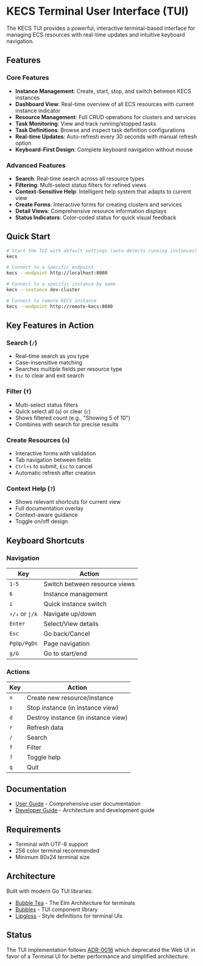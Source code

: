 # KECS Terminal User Interface (TUI)

The KECS TUI provides a powerful, interactive terminal-based interface for managing ECS resources with real-time updates and intuitive keyboard navigation.

## Features

### Core Features
- **Instance Management**: Create, start, stop, and switch between KECS instances
- **Dashboard View**: Real-time overview of all ECS resources with current instance indicator
- **Resource Management**: Full CRUD operations for clusters and services
- **Task Monitoring**: View and track running/stopped tasks
- **Task Definitions**: Browse and inspect task definition configurations
- **Real-time Updates**: Auto-refresh every 30 seconds with manual refresh option
- **Keyboard-First Design**: Complete keyboard navigation without mouse

### Advanced Features
- **Search**: Real-time search across all resource types
- **Filtering**: Multi-select status filters for refined views
- **Context-Sensitive Help**: Intelligent help system that adapts to current view
- **Create Forms**: Interactive forms for creating clusters and services
- **Detail Views**: Comprehensive resource information displays
- **Status Indicators**: Color-coded status for quick visual feedback

## Quick Start

```bash
# Start the TUI with default settings (auto-detects running instances)
kecs

# Connect to a specific endpoint
kecs --endpoint http://localhost:8080

# Connect to a specific instance by name
kecs --instance dev-cluster

# Connect to remote KECS instance
kecs --endpoint http://remote-kecs:8080
```

## Key Features in Action

### Search (`/`)
- Real-time search as you type
- Case-insensitive matching
- Searches multiple fields per resource type
- `Esc` to clear and exit search

### Filter (`f`)
- Multi-select status filters
- Quick select all (`a`) or clear (`c`)
- Shows filtered count (e.g., "Showing 5 of 10")
- Combines with search for precise results

### Create Resources (`n`)
- Interactive forms with validation
- Tab navigation between fields
- `Ctrl+s` to submit, `Esc` to cancel
- Automatic refresh after creation

### Context Help (`?`)
- Shows relevant shortcuts for current view
- Full documentation overlay
- Context-aware guidance
- Toggle on/off design

## Keyboard Shortcuts

### Navigation
| Key | Action |
|-----|--------|
| `1-5` | Switch between resource views |
| `6` | Instance management |
| `i` | Quick instance switch |
| `↑/↓` or `j/k` | Navigate up/down |
| `Enter` | Select/View details |
| `Esc` | Go back/Cancel |
| `PgUp/PgDn` | Page navigation |
| `g/G` | Go to start/end |

### Actions
| Key | Action |
|-----|--------|
| `n` | Create new resource/instance |
| `s` | Stop instance (in instance view) |
| `d` | Destroy instance (in instance view) |
| `r` | Refresh data |
| `/` | Search |
| `f` | Filter |
| `?` | Toggle help |
| `q` | Quit |

## Documentation

- [User Guide](./USER_GUIDE.md) - Comprehensive user documentation
- [Developer Guide](./DEVELOPER_GUIDE.md) - Architecture and development guide

## Requirements

- Terminal with UTF-8 support
- 256 color terminal recommended
- Minimum 80x24 terminal size

## Architecture

Built with modern Go TUI libraries:
- [Bubble Tea](https://github.com/charmbracelet/bubbletea) - The Elm Architecture for terminals
- [Bubbles](https://github.com/charmbracelet/bubbles) - TUI component library
- [Lipgloss](https://github.com/charmbracelet/lipgloss) - Style definitions for terminal UIs

## Status

The TUI implementation follows [ADR-0016](../adr/records/0016-web-ui-deprecation-and-tui-adoption.md) which deprecated the Web UI in favor of a Terminal UI for better performance and simplified architecture.